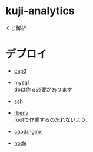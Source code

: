 # kuji-analytics
くじ解析

# デプロイ
- [cap3](https://morizyun.github.io/ruby/rails-capistrano3-deploy-rbenv-puma.html)  
- [mysql](https://qiita.com/toshihirock/items/c5933d3628c7d4e81ffa)  
dbは作る必要があります

- [ssh](http://ktykwsk.com/aws-ec2%E3%81%AE%E3%82%B5%E3%83%BC%E3%83%90%E3%83%BC%E3%81%B8ssh%E6%8E%A5%E7%B6%9A%E3%81%99%E3%82%8B/)
- [rbenv](https://qiita.com/hytkgami/items/5cc393c4327bdc4ea0ef)  
rootで作業するの忘れないよう.

- [cap3/nginx](https://qiita.com/himatani/items/3d4293b964255b774769)
- [node](https://qiita.com/azusanakano/items/771dc9919f347de061d7)